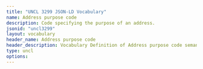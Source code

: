 ```yaml
---
title: "UNCL 3299 JSON-LD Vocabulary"
name: Address purpose code
description: Code specifying the purpose of an address.
jsonid: "uncl3299"
layout: vocabulary
header_name: Address purpose code
header_description: Vocabulary Definition of Address purpose code semantics in HTML format. JSON-LD format is available at [uncl3299.jsonld](/vocabulary/uncl3299.jsonld)
type: uncl
options:
---
```

